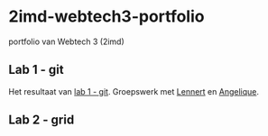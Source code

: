 # 2imd-webtech3-portfolio
portfolio van Webtech 3 (2imd)


## Lab 1 - git
Het resultaat van [lab 1 - git](https://github.com/lennertvk/2imd-webtech3-lab1).
Groepswerk met [Lennert](https://github.com/lennertvk) en [Angelique](https://github.com/abuijzen).

## Lab 2 - grid
